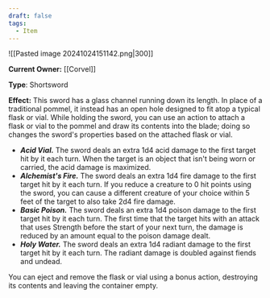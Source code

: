 ```yaml
---
draft: false
tags:
  - Item
---
```

![[Pasted image 20241024151142.png|300]]

**Current Owner:** [[Corvel]]

**Type**: Shortsword

**Effect:** This sword has a glass channel running down its length. In place of a traditional pommel, it instead has an open hole designed to fit atop a typical flask or vial. While holding the sword, you can use an action to attach a flask or vial to the pommel and draw its contents into the blade; doing so changes the sword's properties based on the attached flask or vial.

- _**Acid Vial.**_ The sword deals an extra 1d4 acid damage to the first target hit by it each turn. When the target is an object that isn't being worn or carried, the acid damage is maximized.
- _**Alchemist's Fire.**_ The sword deals an extra 1d4 fire damage to the first target hit by it each turn. If you reduce a creature to 0 hit points using the sword, you can cause a different creature of your choice within 5 feet of the target to also take 2d4 fire damage.
- _**Basic Poison.**_ The sword deals an extra 1d4 poison damage to the first target hit by it each turn. The first time that the target hits with an attack that uses Strength before the start of your next turn, the damage is reduced by an amount equal to the poison damage dealt.
- _**Holy Water.**_ The sword deals an extra 1d4 radiant damage to the first target hit by it each turn. The radiant damage is doubled against fiends and undead.

You can eject and remove the flask or vial using a bonus action, destroying its contents and leaving the container empty.
